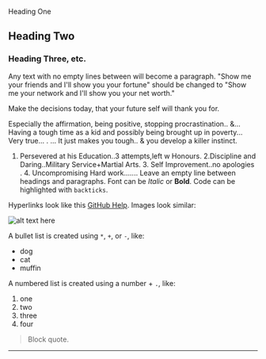 

Heading One

## Heading Two

### Heading Three, etc.

Any text with no empty lines between will become a paragraph.
"Show me your friends and I'll show you your fortune" should be changed to "Show me your network and I'll show you your net worth." 

Make the decisions today, that your future self will thank you for. 

Especially the affirmation, being positive, stopping procrastination.. &... Having a tough time as a kid and possibly being brought up in poverty... Very true... . ... It just makes you tough.. & you develop a killer instinct. 

1. Persevered at his Education..3 attempts,left w Honours. 2.Discipline and Daring..Military Service+Martial Arts. 3. Self Improvement..no apologies . 4. Uncompromising Hard work....... 
Leave an empty line between headings and paragraphs.
Font can be *Italic* or **Bold**.
Code can be highlighted with `backticks`.

Hyperlinks look like this [GitHub Help](https://help.github.com/).
Images look similar:

![alt text here](https://upload.wikimedia.org/wikipedia/commons/4/4b/Focus_ubt.jpeg)

A bullet list is created using `*`, `+`, or `-`, like:

- dog
- cat
- muffin

A numbered list is created using a number + `.`, like:

1. one
2. two
6. three
2. four

> Block quote.

----
